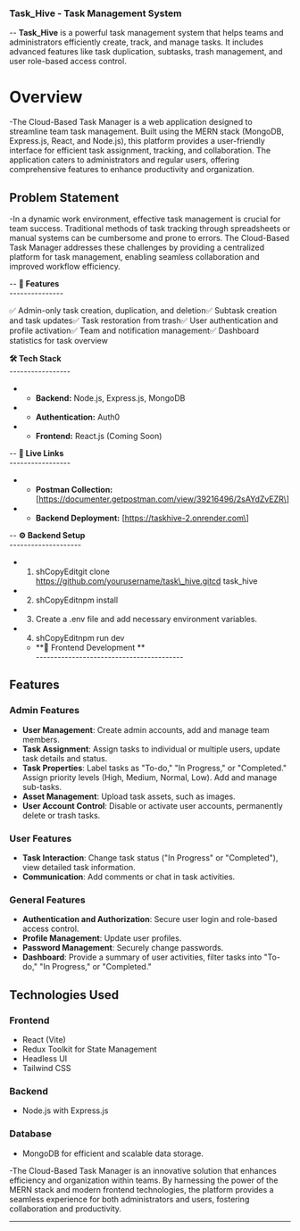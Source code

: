 ### **Task\_Hive - Task Management System**<br />

-- **Task\_Hive** is a powerful task management system that helps teams and administrators efficiently create, track, and manage tasks. It includes advanced features like task duplication, subtasks, trash management, and user role-based access control.<br />



# Overview
-The Cloud-Based Task Manager is a web application designed to streamline team task management. Built using the MERN stack (MongoDB, Express.js, React, and Node.js), this platform provides a user-friendly interface for efficient task assignment, tracking, and collaboration. The application caters to administrators and regular users, offering comprehensive features to enhance productivity and organization.

## Problem Statement
-In a dynamic work environment, effective task management is crucial for team success. Traditional methods of task tracking through spreadsheets or manual systems can be cumbersome and prone to errors. The Cloud-Based Task Manager addresses these challenges by providing a centralized platform for task management, enabling seamless collaboration and improved workflow efficiency.


-- **🚀 Features**<br />
---------------<br />

✅ Admin-only task creation, duplication, and deletion✅ Subtask creation and task updates✅ Task restoration from trash✅ User authentication and profile activation✅ Team and notification management✅ Dashboard statistics for task overview<br />

**🛠 Tech Stack**<br />
-----------------<br />

- *   **Backend:** Node.js, Express.js, MongoDB<br />
    
- *   **Authentication:** Auth0<br />
    
- *   **Frontend:** React.js (Coming Soon)<br />
    

-- **🔗 Live Links**<br />
-----------------<br />

- *   **Postman Collection:** \[https://documenter.getpostman.com/view/39216496/2sAYdZvEZR\]<br />
    
- *   **Backend Deployment:** \[https://taskhive-2.onrender.com\]<br />
    

-- **⚙️ Backend Setup**<br />
--------------------<br />

- 1.  shCopyEditgit clone https://github.com/yourusername/task\_hive.gitcd task\_hive<br />
    
- 2.  shCopyEditnpm install<br />
    
- 3.  Create a .env file and add necessary environment variables.<br />
    
- 4.  shCopyEditnpm run dev<br />
    

  - **🚀 Frontend Development **<br />
-----------------------------------------<br />



## Features

### Admin Features
- **User Management**: Create admin accounts, add and manage team members.
- **Task Assignment**: Assign tasks to individual or multiple users, update task details and status.
- **Task Properties**: Label tasks as "To-do," "In Progress," or "Completed." Assign priority levels (High, Medium, Normal, Low). Add and manage sub-tasks.
- **Asset Management**: Upload task assets, such as images.
- **User Account Control**: Disable or activate user accounts, permanently delete or trash tasks.

### User Features
- **Task Interaction**: Change task status ("In Progress" or "Completed"), view detailed task information.
- **Communication**: Add comments or chat in task activities.

### General Features
- **Authentication and Authorization**: Secure user login and role-based access control.
- **Profile Management**: Update user profiles.
- **Password Management**: Securely change passwords.
- **Dashboard**: Provide a summary of user activities, filter tasks into "To-do," "In Progress," or "Completed."

## Technologies Used

### Frontend
- React (Vite)
- Redux Toolkit for State Management
- Headless UI
- Tailwind CSS

### Backend
- Node.js with Express.js

### Database
- MongoDB for efficient and scalable data storage.

-The Cloud-Based Task Manager is an innovative solution that enhances efficiency and organization within teams. By harnessing the power of the MERN stack and modern frontend technologies, the platform provides a seamless experience for both administrators and users, fostering collaboration and productivity.

---


